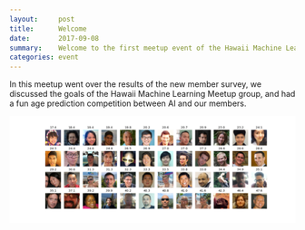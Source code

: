 ```yaml
---
layout:     post
title:      Welcome
date:       2017-09-08
summary:    Welcome to the first meetup event of the Hawaii Machine Learning Meetup group.
categories: event
---
```


In this meetup went over the results of the new member survey, we discussed the goals of the Hawaii Machine Learning Meetup group, and had a fun age prediction competition between AI and our members. 

<a href="https://github.com/hawaiimachinelearning/hawaiimachinelearning.github.io/blob/master/slides/Welcome%20-%20Final%20Version.pdf">
  <img src="https://github.com/hawaiimachinelearning/hawaiimachinelearning.github.io/blob/master/slides/members.png" alt="Welcome Presentation Slides">
</a>
